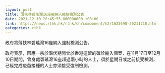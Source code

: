 ```yaml
---
layout: post
title: 薄扶林碧瑤灣16座被納入強制檢測公告
date: 2021-12-10 20:45:55.000000000 +08:00
link: https://news.rthk.hk/rthk/ch/component/k2/1623698-20211210.htm
categories: rthk
---
```


政府將薄扶林碧瑤灣16座納入強制檢測公告。

政府表示，因應一宗於潛伏期間曾於香港逗留的確診輸入個案，在11月17日至12月10日期間，曾身處碧瑤灣16座超過兩小時的人士，須於星期日或之前接受檢測，已經完成疫苗接種的人士亦須接受強制檢測。
